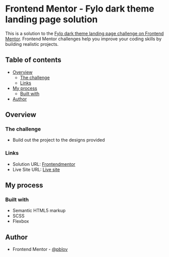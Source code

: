 # Frontend Mentor - Fylo dark theme landing page solution

This is a solution to the [Fylo dark theme landing page challenge on Frontend Mentor](https://www.frontendmentor.io/challenges/fylo-dark-theme-landing-page-5ca5f2d21e82137ec91a50fd). Frontend Mentor challenges help you improve your coding skills by building realistic projects. 


## Table of contents

- [Overview](#overview)
  - [The challenge](#the-challenge)
  - [Links](#links)
- [My process](#my-process)
  - [Built with](#built-with)
- [Author](#author)

## Overview

### The challenge

- Build out the project to the designs provided

### Links

- Solution URL: [Frontendmentor](https://www.frontendmentor.io/solutions/fylo-dark-theme-landing-page-html-sass-1V9X7MwnV)
- Live Site URL: [Live site](https://pblov03-fylodarktheme-landingpage.netlify.app)

## My process

### Built with

- Semantic HTML5 markup
- SCSS 
- Flexbox


## Author

- Frontend Mentor - [@pblov](https://www.frontendmentor.io/profile/pblov)

